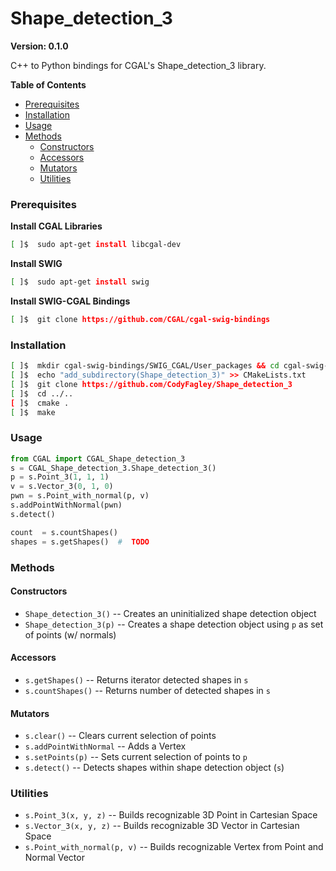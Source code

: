 
#  Shape_detection_3

**Version: 0.1.0**

C++ to Python bindings for CGAL's Shape_detection_3 library.


**Table of Contents**
*  [Prerequisites](#prerequisites)
*  [Installation](#installation)
*  [Usage](#usage)
*  [Methods](#methods)
    *  [Constructors](#constructors)
    *  [Accessors](#accessors)
    *  [Mutators](#mutators)
    *  [Utilities](#utilities)


###  Prerequisites

**Install CGAL Libraries**
```bash
[ ]$  sudo apt-get install libcgal-dev
```

**Install SWIG**
```bash
[ ]$  sudo apt-get install swig
```

**Install SWIG-CGAL Bindings**
```bash
[ ]$  git clone https://github.com/CGAL/cgal-swig-bindings
```

###  Installation

```bash
[ ]$  mkdir cgal-swig-bindings/SWIG_CGAL/User_packages && cd cgal-swig-bindings/SWIG_CGAL/User_packages
[ ]$  echo "add_subdirectory(Shape_detection_3)" >> CMakeLists.txt
[ ]$  git clone https://github.com/CodyFagley/Shape_detection_3
[ ]$  cd ../.. 
[ ]$  cmake .
[ ]$  make
```

###  Usage

```python
from CGAL import CGAL_Shape_detection_3
s = CGAL_Shape_detection_3.Shape_detection_3()
p = s.Point_3(1, 1, 1)
v = s.Vector_3(0, 1, 0)
pwn = s.Point_with_normal(p, v)
s.addPointWithNormal(pwn)
s.detect()

count  = s.countShapes()
shapes = s.getShapes()  #  TODO
```

###  Methods

#### Constructors
*  `Shape_detection_3()`    --  Creates an uninitialized shape detection object
*  `Shape_detection_3(p)`   --  Creates a shape detection object using `p` as set of points (w/ normals)


####  Accessors
*  `s.getShapes()`   --  Returns iterator detected shapes in `s`
*  `s.countShapes()` --  Returns number of detected shapes in `s`


####  Mutators
*  `s.clear()`    --  Clears current selection of points
*  `s.addPointWithNormal` --  Adds a Vertex
*  `s.setPoints(p)`    --  Sets current selection of points to `p`
*  `s.detect()`   --  Detects shapes within shape detection object (`s`)


###  Utilities
*  `s.Point_3(x, y, z)`  --  Builds recognizable 3D Point in Cartesian Space
*  `s.Vector_3(x, y, z)` --  Builds recognizable 3D Vector in Cartesian Space
*  `s.Point_with_normal(p, v)`  --  Builds recognizable Vertex from Point and Normal Vector
